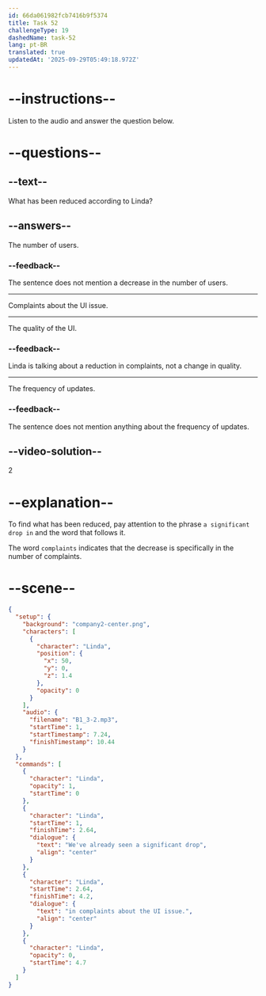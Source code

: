 ```yaml
---
id: 66da061982fcb7416b9f5374
title: Task 52
challengeType: 19
dashedName: task-52
lang: pt-BR
translated: true
updatedAt: '2025-09-29T05:49:18.972Z'
---
```

<!--
AUDIO REFERENCE:
Linda: We've already seen a significant drop in complaints about the UI issue.
-->

# --instructions--

Listen to the audio and answer the question below.

# --questions--

## --text--

What has been reduced according to Linda?

## --answers--

The number of users.

### --feedback--

The sentence does not mention a decrease in the number of users.

---

Complaints about the UI issue.

---

The quality of the UI.

### --feedback--

Linda is talking about a reduction in complaints, not a change in quality.

---

The frequency of updates.

### --feedback--

The sentence does not mention anything about the frequency of updates.

## --video-solution--

2

# --explanation--

To find what has been reduced, pay attention to the phrase `a significant drop in` and the word that follows it. 

The word `complaints` indicates that the decrease is specifically in the number of complaints. 

# --scene--

```json
{
  "setup": {
    "background": "company2-center.png",
    "characters": [
      {
        "character": "Linda",
        "position": {
          "x": 50,
          "y": 0,
          "z": 1.4
        },
        "opacity": 0
      }
    ],
    "audio": {
      "filename": "B1_3-2.mp3",
      "startTime": 1,
      "startTimestamp": 7.24,
      "finishTimestamp": 10.44
    }
  },
  "commands": [
    {
      "character": "Linda",
      "opacity": 1,
      "startTime": 0
    },
    {
      "character": "Linda",
      "startTime": 1,
      "finishTime": 2.64,
      "dialogue": {
        "text": "We've already seen a significant drop",
        "align": "center"
      }
    },
    {
      "character": "Linda",
      "startTime": 2.64,
      "finishTime": 4.2,
      "dialogue": {
        "text": "in complaints about the UI issue.",
        "align": "center"
      }
    },
    {
      "character": "Linda",
      "opacity": 0,
      "startTime": 4.7
    }
  ]
}
```

